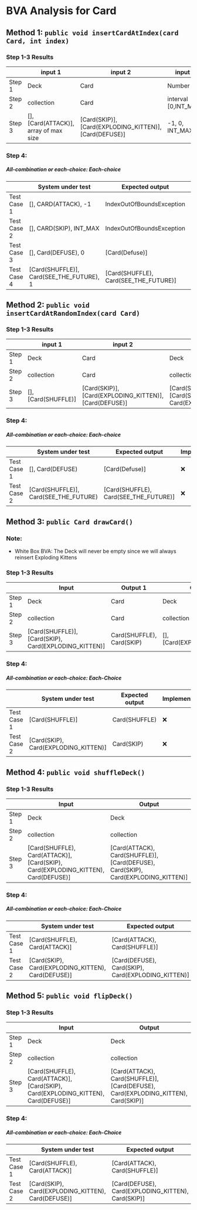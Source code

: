 # BVA Analysis for Card

## Method 1: ```public void insertCardAtIndex(card Card, int index)```
### Step 1-3 Results
|        | input 1                               | input 2                                                | input 3              | Output                                                                              |
|--------|---------------------------------------|--------------------------------------------------------|----------------------|-------------------------------------------------------------------------------------|
| Step 1 | Deck                                  | Card                                                   | Number               | Deck                                                                                |
| Step 2 | collection                            | Card                                                   | interval [0,INT_MAX] | collection                                                                          |
| Step 3 | [], [Card(ATTACK)], array of max size | [Card(SKIP)], [Card(EXPLODING_KITTEN)], [Card(DEFUSE)] | -1, 0, INT_MAX       | UnsupportedOperationException, [Card(SKIP)], [Card(ATTACK), Card(EXPLODING_KITTEN)] |
### Step 4:
##### All-combination or each-choice: Each-choice

|             | System under test                        | Expected output                       | Implemented?    |
|-------------|------------------------------------------|---------------------------------------|-----------------|
| Test Case 1 | [], CARD(ATTACK), -1                     | IndexOutOfBoundsException             | :white_check_mark: |
| Test Case 2 | [], CARD(SKIP), INT_MAX                  | IndexOutOfBoundsException             | :white_check_mark:              |
| Test Case 3 | [], Card(DEFUSE), 0                      | [Card(Defuse)]                        | :x:             |
| Test Case 4 | [Card(SHUFFLE)], Card(SEE_THE_FUTURE), 1 | [Card(SHUFFLE), Card(SEE_THE_FUTURE)] | :x:             |


## Method 2: ```public void insertCardAtRandomIndex(card Card)```
### Step 1-3 Results
|        | input 1             | input 2                                                | Output                                                |
|--------|---------------------|--------------------------------------------------------|-------------------------------------------------------|
| Step 1 | Deck                | Card                                                   | Deck                                                  |
| Step 2 | collection          | Card                                                   | collection                                            |
| Step 3 | [], [Card(SHUFFLE)] | [Card(SKIP)], [Card(EXPLODING_KITTEN)], [Card(DEFUSE)] | [Card(SKIP)], [Card(SHUFFLE), Card(EXPLODING_KITTEN)] |
### Step 4:
##### All-combination or each-choice: Each-choice

|             | System under test                     | Expected output                       | Implemented? |
|-------------|---------------------------------------|---------------------------------------|--------------|
| Test Case 1 | [], Card(DEFUSE)                      | [Card(Defuse)]                        | :x:          |
| Test Case 2 | [Card(SHUFFLE)], Card(SEE_THE_FUTURE) | [Card(SHUFFLE), Card(SEE_THE_FUTURE)] | :x:          |


## Method 3: ```public Card drawCard()```
### Note: 
 - White Box BVA: The Deck will never be empty since we will always reinsert Exploding Kittens
### Step 1-3 Results
|        | Input                                                 | Output 1                  | Output 2                     |
|--------|-------------------------------------------------------|---------------------------|------------------------------|
| Step 1 | Deck                                                  | Card                      | Deck                         |
| Step 2 | collection                                            | Card                      | collection                   |
| Step 3 | [Card(SHUFFLE)], [Card(SKIP), Card(EXPLODING_KITTEN)] | Card(SHUFFLE), Card(SKIP) | [], [Card(EXPLODING_KITTEN)] |
### Step 4:
##### All-combination or each-choice: Each-Choice

|             | System under test                    | Expected output | Implemented? |
|-------------|--------------------------------------|-----------------|--------------|
| Test Case 1 | [Card(SHUFFLE)]                      | Card(SHUFFLE)   | :x:          |
| Test Case 2 | [Card(SKIP), Card(EXPLODING_KITTEN)] | Card(SKIP)      | :x:          |

## Method 4: ```public void shuffleDeck()```
### Step 1-3 Results
|        | Input                                                                             | Output                                                                            |
|--------|-----------------------------------------------------------------------------------|-----------------------------------------------------------------------------------|
| Step 1 | Deck                                                                              | Deck                                                                              |
| Step 2 | collection                                                                        | collection                                                                        |
| Step 3 | [Card(SHUFFLE), Card(ATTACK)], [Card(SKIP), Card(EXPLODING_KITTEN), Card(DEFUSE)] | [Card(ATTACK), Card(SHUFFLE)], [Card(DEFUSE), Card(SKIP), Card(EXPLODING_KITTEN)] |
### Step 4:
##### All-combination or each-choice: Each-Choice

|             | System under test                                  | Expected output                                    | Implemented? |
|-------------|----------------------------------------------------|----------------------------------------------------|--------------|
| Test Case 1 | [Card(SHUFFLE), Card(ATTACK)]                      | [Card(ATTACK), Card(SHUFFLE)]                      | :x:          |
| Test Case 2 | [Card(SKIP), Card(EXPLODING_KITTEN), Card(DEFUSE)] | [Card(DEFUSE), Card(SKIP), Card(EXPLODING_KITTEN)] | :x:          |

## Method 5: ```public void flipDeck()```
### Step 1-3 Results
|        | Input                                                                             | Output                                                                            |
|--------|-----------------------------------------------------------------------------------|-----------------------------------------------------------------------------------|
| Step 1 | Deck                                                                              | Deck                                                                              |
| Step 2 | collection                                                                        | collection                                                                        |
| Step 3 | [Card(SHUFFLE), Card(ATTACK)], [Card(SKIP), Card(EXPLODING_KITTEN), Card(DEFUSE)] | [Card(ATTACK), Card(SHUFFLE)], [Card(DEFUSE), Card(EXPLODING_KITTEN), Card(SKIP)] |
### Step 4:
##### All-combination or each-choice: Each-Choice

|             | System under test                                  | Expected output                                    | Implemented? |
|-------------|----------------------------------------------------|----------------------------------------------------|--------------|
| Test Case 1 | [Card(SHUFFLE), Card(ATTACK)]                      | [Card(ATTACK), Card(SHUFFLE)]                      | :x:          |
| Test Case 2 | [Card(SKIP), Card(EXPLODING_KITTEN), Card(DEFUSE)] | [Card(DEFUSE), Card(EXPLODING_KITTEN), Card(SKIP)] | :x:          |

